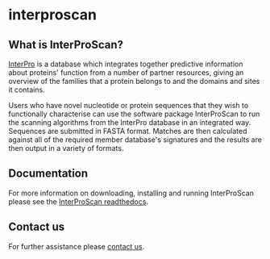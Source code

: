 # interproscan

## What is InterProScan?
[InterPro](http://www.ebi.ac.uk/interpro/) is a database which integrates together predictive information about proteins' function from a number of partner resources, giving an overview of the families that a protein belongs to and the domains and sites it contains.

Users who have novel nucleotide or protein sequences that they wish to functionally characterise can use the software package InterProScan to run the scanning algorithms from the InterPro database in an integrated way.  Sequences are submitted in FASTA format. Matches are then calculated against all of the required member database's signatures and the results are then output in a variety of formats.

## Documentation

For more information on downloading, installing and running InterProScan please see the [InterProScan readthedocs](https://interproscan-docs.readthedocs.io).

## Contact us

For further assistance please [contact us](http://www.ebi.ac.uk/support/interproscan).
